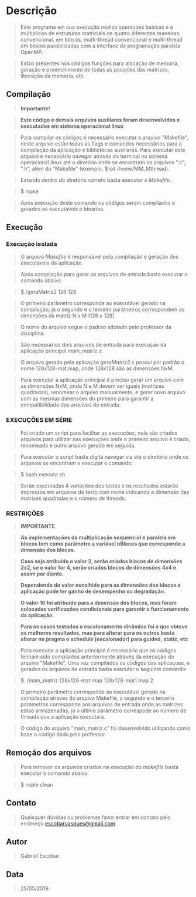 # Descrição

> Este programa em sua execução realiza operacoes basicas e a multiplicao de estruturas matriciais de quatro diferentes maneiras: convencional, em blocos, multi-thread convencional e multi-thread em blocos paralelizadas com a interface de programação paralela OpenMP. 

> Estão presentes nos códigos funções para alocação de memória, geração e preenchimento de todas as posições das matrizes, liberação da memória, etc.

## Compilação

> __Importante!__

> __Este código e demais arquivos auxiliares foram desenvolvidos e executados em sistema operacional linux__

> Para compilar os códigos é necessário executar o arquivo "Makefile", neste arquivo estão todas as flags e comandos necessários para a compilação da aplicação e bibliotecas auxiliares. Para executar este arquivo é necessário navegar através do terminal no sistema operacional linux até o diretório onde se encontram os arquivos ".c", ".h", além do "Makefile" (exemplo: $ cd /home/MM_Mthread).

> Estando dentro do diretório correto basta executar o *Makefile*.

> $ make

> Após execução deste comando os códigos seram compilados e gerados os executáveis e binarios.

	
## Execução

### Execução isolada

> O arquivo *Makefile* é responsável pela compilação e geração dos executáveis da aplicação.

> Após compilação para gerar os arquivos de entrada basta executar o comando abaixo:

> $./geraMatriz2 128 128

> O primeiro parâmetro corresponde ao executável gerado na compilação, ja o segundo e o terceiro parâmetros correspondem as dimensões da matriz N x M (128 x 128).

> O nome do arquivo segue o padrao adotado pelo professor da disciplina.

> São necessários dois arquivos de entrada para execução da aplicação principal *main_matriz.c*.

> O arquivo gerado pela aplicação *geraMatriz2.c* possui por padrão o nome 128x128-mat.map, onde 128x128 são as dimensões NxM.

> Para executar a aplicação principal é preciso gerar um arquivo com as dimensões NxM, onde N e M devem ser iguais (matrizes quadradas), renomear o arquivo manualmente, e gerar novo arquivo com as mesmas dimensões do primeiro para garantir a compatibilidade dos arquivos de entrada.

### EXECUÇÕES EM SÉRIE

> Foi criado um script para facilitar as execuções, nele são criados arquivos para utilizar nas execuções onde o primeiro arquivo é criado, renomeado e outro arquivo gerado em seguida.

> Para executar o script basta digita navegar via até o diretório onde os arquivos se encontram e executar o comando:

> $ bash executa.sh

> Serão executadas 4 variações dos testes e os resultados estarão impressos em arquivos de texto com nome indicando a dimensão das matrizes quadradas e o número de threads.

### RESTRIÇÕES

> __IMPORTANTE__

> __As implementações da multiplicação sequencial e paralela em blocos tem como parâmetro a variável nBlocos que corresponde a dimensão dos blocos.__

> __Caso seja atribuído o valor 2, serão criados blocos de dimensões 2x2, se o valor for 4, serão criados blocos de dimensões 4x4 e assim por diante.__

> __Dependendo do valor escolhido para as dimensões dos blocos a aplicação pode ter ganho de desempenho ou degradação.__

> __O valor 16 foi atribuído para a dimensão dos blocos, mas foram colocadas verificações condicionais para garantir o funcionamento da aplicação.__

> __Para os casos testados o escalonamento dinâmico foi o que obteve os melhores resultados, mas para alterar para os outros basta alterar no pragma o schedule (escalonador) para guided, static, etc__


> Para executar a aplicação principal é necessário que os códigos tenham sido compilados anteriormente através da execução do arquivo "Makefile". Uma vez compilados os códigos das aplicaçoes, e gerados os arquivos de entrada basta executar o seguinte comando:

> $ ./main_matriz 128x128-mat.map 128x128-mat1.map 2

> O primeiro parâmetro corresponde ao executável gerado na compilação atraves do arquivo Makefile, o segundo e o terceiro parametros corresponde aos arquivos de entrada onde as matrizes estao armazenadas, já o último parâmetro correspode ao número de threads que a aplicação executará. 


> O código do arquivo "main_matriz.c" foi desenvolvido utilizando como base o código dado pelo professor. 


## Remoção dos arquivos

> Para remover os arquivos criados na execução do *makefile* basta executar o comando abaixo

> $ make clean 


## Contato

> Quaisquer dúvidas ou problemas favor entrar em contato pelo endereço escobarvasques@gmail.com.

## Autor

> Gabriel Escobar.

## Data
> 25/05/2019.
